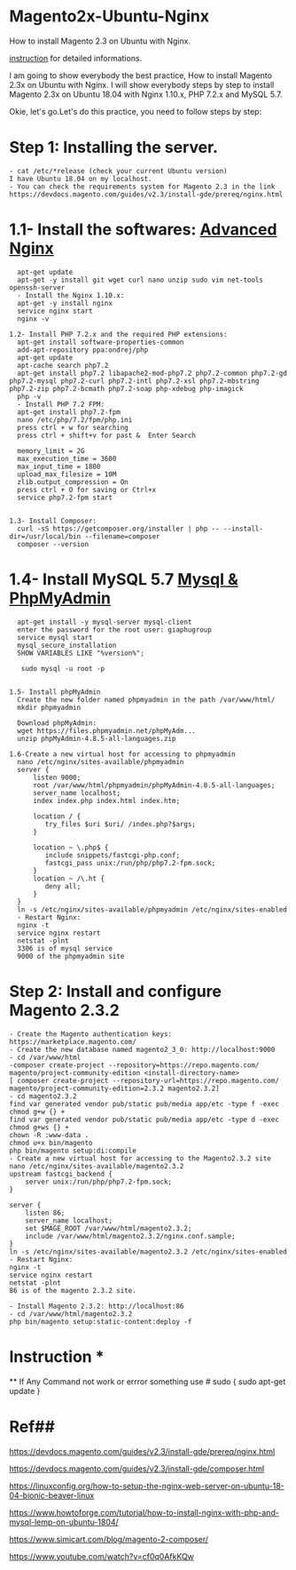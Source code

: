 # Magento2x-Ubuntu-Nginx
How to install Magento 2.3 on Ubuntu with Nginx.

 [instruction](https://github.com/matinict/Magento2x-Ubuntu-Nginx/blob/master/instruction.text) for  detailed informations. 
 
 
 I am going to show everybody the best practice, How to install Magento 2.3x on Ubuntu with Nginx.
I will show everybody steps by step to install Magento 2.3x on Ubuntu 18.04 with Nginx 1.10.x, PHP 7.2.x and MySQL 5.7.

Okie, let's go.Let's do this practice, you need to follow steps by step:

# Step 1: Installing the server. 

    - cat /etc/*release (check your current Ubuntu version)
    I have Ubuntu 18.04 on my localhost.
    - You can check the requirements system for Magento 2.3 in the link https://devdocs.magento.com/guides/v2.3/install-gde/prereq/nginx.html    
    
   # 1.1- Install the softwares: [Advanced Nginx](https://github.com/matinict/Magento2x-Ubuntu-Nginx/blob/master/nginx.md) 
    
    
      apt-get update
      apt-get -y install git wget curl nano unzip sudo vim net-tools openssh-server
      - Install the Nginx 1.10.x: 
      apt-get -y install nginx
      service nginx start
      nginx -v
      
    1.2- Install PHP 7.2.x and the required PHP extensions: 
      apt-get install software-properties-common
      add-apt-repository ppa:ondrej/php
      apt-get update
      apt-cache search php7.2
      apt-get install php7.2 libapache2-mod-php7.2 php7.2-common php7.2-gd php7.2-mysql php7.2-curl php7.2-intl php7.2-xsl php7.2-mbstring php7.2-zip php7.2-bcmath php7.2-soap php-xdebug php-imagick
      php -v
      - Install PHP 7.2 FPM:
      apt-get install php7.2-fpm
      nano /etc/php/7.2/fpm/php.ini
      press ctrl + w for searching
      press ctrl + shift+v for past &  Enter Search
       
      memory_limit = 2G
      max_execution_time = 3600
      max_input_time = 1800
      upload_max_filesize = 10M
      zlib.output_compression = On
      press ctrl + O for saving or Ctrl+x
      service php7.2-fpm start
      
           
    1.3- Install Composer:
      curl -sS https://getcomposer.org/installer | php -- --install-dir=/usr/local/bin --filename=composer
      composer --version
      
      
   # 1.4- Install MySQL 5.7  [Mysql & PhpMyAdmin](https://github.com/matinict/Magento2x-Ubuntu-Nginx/blob/master/phpmyadmin.md) 
    
    
      apt-get install -y mysql-server mysql-client
      enter the password for the root user: giaphugroup
      service mysql start
      mysql_secure_installation
      SHOW VARIABLES LIKE "%version%";
       
       sudo mysql -u root -p

          
    1.5- Install phpMyAdmin
      Create the new folder named phpmyadmin in the path /var/www/html/
      mkdir phpmyadmin

      Download phpMyAdmin: 
      wget https://files.phpmyadmin.net/phpMyAdm...
      unzip phpMyAdmin-4.8.5-all-languages.zip

    1.6-Create a new virtual host for accessing to phpmyadmin
      nano /etc/nginx/sites-available/phpmyadmin
      server {
          listen 9000;
          root /var/www/html/phpmyadmin/phpMyAdmin-4.8.5-all-languages;
          server_name localhost;
          index index.php index.html index.htm;

          location / {
             try_files $uri $uri/ /index.php?$args;
          }

          location ~ \.php$ {
             include snippets/fastcgi-php.conf;
             fastcgi_pass unix:/run/php/php7.2-fpm.sock;
          }
          location ~ /\.ht {
             deny all;
          }
      }
      ln -s /etc/nginx/sites-available/phpmyadmin /etc/nginx/sites-enabled
      - Restart Nginx:
      nginx -t
      service nginx restart
      netstat -plnt
      3306 is of mysql service
      9000 of the phpmyadmin site

# Step 2: Install and configure Magento 2.3.2

    - Create the Magento authentication keys: https://marketplace.magento.com/
    - Create the new database named magento2_3_0: http://localhost:9000
    - cd /var/www/html
    -composer create-project --repository=https://repo.magento.com/ magento/project-community-edition <install-directory-name>
    [ composer create-project --repository-url=https://repo.magento.com/ magento/project-community-edition=2.3.2 magento2.3.2]
    - cd magento2.3.2
    find var generated vendor pub/static pub/media app/etc -type f -exec chmod g+w {} +
    find var generated vendor pub/static pub/media app/etc -type d -exec chmod g+ws {} +
    chown -R :www-data .
    chmod u+x bin/magento
    php bin/magento setup:di:compile
    - Create a new virtual host for accessing to the Magento2.3.2 site
    nano /etc/nginx/sites-available/magento2.3.2
    upstream fastcgi_backend {
        server unix:/run/php/php7.2-fpm.sock;
    }

    server {
        listen 86;
        server_name localhost;
        set $MAGE_ROOT /var/www/html/magento2.3.2;
        include /var/www/html/magento2.3.2/nginx.conf.sample;
    }
    ln -s /etc/nginx/sites-available/magento2.3.2 /etc/nginx/sites-enabled
    - Restart Nginx:
    nginx -t
    service nginx restart
    netstat -plnt
    86 is of the magento 2.3.2 site.

    - Install Magento 2.3.2: http://localhost:86
    - cd /var/www/html/magento2.3.2
    php bin/magento setup:static-content:deploy -f
    
  
# Instruction *
 
 ** If Any Command not work or errror something use # sudo { sudo apt-get update }


# Ref##

  https://devdocs.magento.com/guides/v2.3/install-gde/prereq/nginx.html
  
  https://devdocs.magento.com/guides/v2.3/install-gde/composer.html
  
  https://linuxconfig.org/how-to-setup-the-nginx-web-server-on-ubuntu-18-04-bionic-beaver-linux
  
  https://www.howtoforge.com/tutorial/how-to-install-nginx-with-php-and-mysql-lemp-on-ubuntu-1804/
  
  https://www.simicart.com/blog/magento-2-composer/
  
  https://www.youtube.com/watch?v=cf0q0AfkKQw
  

 

